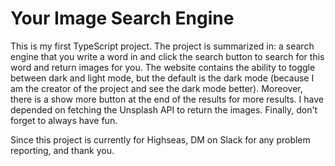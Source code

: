 # Your Image Search Engine

This is my first TypeScript project. The project is summarized in: a search engine that you write a word in and click the search button to search for this word and return images for you. The website contains the ability to toggle between dark and light mode, but the default is the dark mode (because I am the creator of the project and see the dark mode better). Moreover, there is a show more button at the end of the results for more results. I have depended on fetching the Unsplash API to return the images. Finally, don't forget to always have fun.

Since this project is currently for Highseas, DM on Slack for any problem reporting, and thank you.
